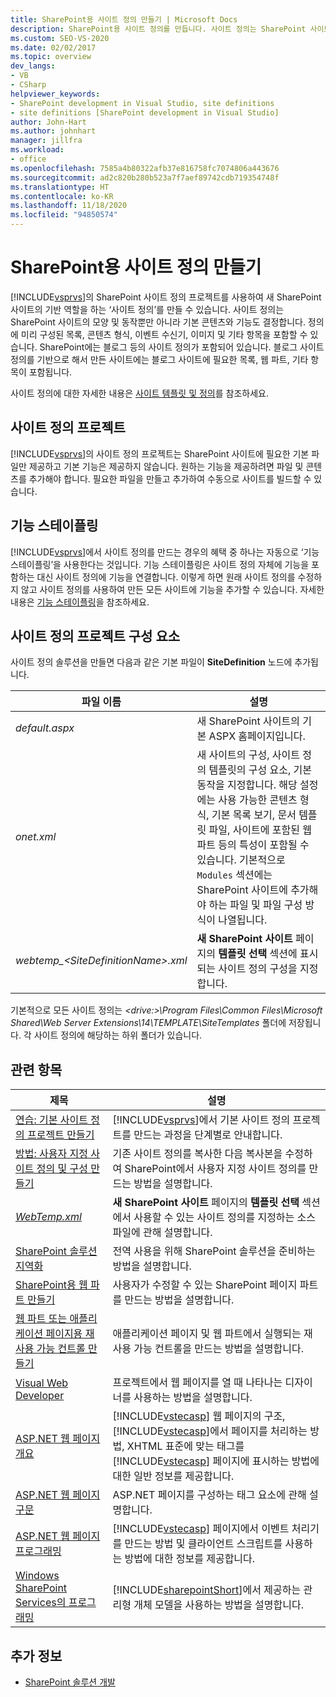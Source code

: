 ```yaml
---
title: SharePoint용 사이트 정의 만들기 | Microsoft Docs
description: SharePoint용 사이트 정의를 만듭니다. 사이트 정의는 SharePoint 사이트의 모양 및 동작과 기본 콘텐츠, 기능도 결정합니다.
ms.custom: SEO-VS-2020
ms.date: 02/02/2017
ms.topic: overview
dev_langs:
- VB
- CSharp
helpviewer_keywords:
- SharePoint development in Visual Studio, site definitions
- site definitions [SharePoint development in Visual Studio]
author: John-Hart
ms.author: johnhart
manager: jillfra
ms.workload:
- office
ms.openlocfilehash: 7585a4b80322afb37e816758fc7074806a443676
ms.sourcegitcommit: ad2c820b280b523a7f7aef89742cdb719354748f
ms.translationtype: HT
ms.contentlocale: ko-KR
ms.lasthandoff: 11/18/2020
ms.locfileid: "94850574"
---
```

# <a name="create-site-definitions-for-sharepoint"></a>SharePoint용 사이트 정의 만들기
  [!INCLUDE[vsprvs](../sharepoint/includes/vsprvs-md.md)]의 SharePoint 사이트 정의 프로젝트를 사용하여 새 SharePoint 사이트의 기반 역할을 하는 ‘사이트 정의’를 만들 수 있습니다. 사이트 정의는 SharePoint 사이트의 모양 및 동작뿐만 아니라 기본 콘텐츠와 기능도 결정합니다. 정의에 미리 구성된 목록, 콘텐츠 형식, 이벤트 수신기, 이미지 및 기타 항목을 포함할 수 있습니다. SharePoint에는 블로그 등의 사이트 정의가 포함되어 있습니다. 블로그 사이트 정의를 기반으로 해서 만든 사이트에는 블로그 사이트에 필요한 목록, 웹 파트, 기타 항목이 포함됩니다.

 사이트 정의에 대한 자세한 내용은 [사이트 템플릿 및 정의](/previous-versions/office/developer/sharepoint-2010/ms434313(v=office.14))를 참조하세요.

## <a name="site-definition-projects"></a>사이트 정의 프로젝트
 [!INCLUDE[vsprvs](../sharepoint/includes/vsprvs-md.md)]의 사이트 정의 프로젝트는 SharePoint 사이트에 필요한 기본 파일만 제공하고 기본 기능은 제공하지 않습니다. 원하는 기능을 제공하려면 파일 및 콘텐츠를 추가해야 합니다. 필요한 파일을 만들고 추가하여 수동으로 사이트를 빌드할 수 있습니다.

## <a name="feature-stapling"></a>기능 스테이플링
 [!INCLUDE[vsprvs](../sharepoint/includes/vsprvs-md.md)]에서 사이트 정의를 만드는 경우의 혜택 중 하나는 자동으로 ‘기능 스테이플링’을 사용한다는 것입니다. 기능 스테이플링은 사이트 정의 자체에 기능을 포함하는 대신 사이트 정의에 기능을 연결합니다. 이렇게 하면 원래 사이트 정의를 수정하지 않고 사이트 정의를 사용하여 만든 모든 사이트에 기능을 추가할 수 있습니다. 자세한 내용은 [기능 스테이플링](/previous-versions/office/developer/sharepoint-2007/bb861862(v=office.12))을 참조하세요.

## <a name="site-definition-project-components"></a>사이트 정의 프로젝트 구성 요소
 사이트 정의 솔루션을 만들면 다음과 같은 기본 파일이 **SiteDefinition** 노드에 추가됩니다.

|파일 이름|설명|
|---------------|-----------------|
|*default.aspx*|새 SharePoint 사이트의 기본 ASPX 홈페이지입니다.|
|*onet.xml*|새 사이트의 구성, 사이트 정의 템플릿의 구성 요소, 기본 동작을 지정합니다. 해당 설정에는 사용 가능한 콘텐츠 형식, 기본 목록 보기, 문서 템플릿 파일, 사이트에 포함된 웹 파트 등의 특성이 포함될 수 있습니다. 기본적으로 `Modules` 섹션에는 SharePoint 사이트에 추가해야 하는 파일 및 파일 구성 방식이 나열됩니다.|
|*webtemp_\<SiteDefinitionName>.xml*|**새 SharePoint 사이트** 페이지의 **템플릿 선택** 섹션에 표시되는 사이트 정의 구성을 지정합니다.|

 기본적으로 모든 사이트 정의는 *\<drive:>\Program Files\Common Files\Microsoft Shared\Web Server Extensions\14\TEMPLATE\SiteTemplates* 폴더에 저장됩니다. 각 사이트 정의에 해당하는 하위 폴더가 있습니다.

## <a name="related-topics"></a>관련 항목

|제목|설명|
|-----------|-----------------|
|[연습: 기본 사이트 정의 프로젝트 만들기](../sharepoint/walkthrough-create-a-basic-site-definition-project.md)|[!INCLUDE[vsprvs](../sharepoint/includes/vsprvs-md.md)]에서 기본 사이트 정의 프로젝트를 만드는 과정을 단계별로 안내합니다.|
|[방법: 사용자 지정 사이트 정의 및 구성 만들기](/previous-versions/office/developer/sharepoint-2010/ms454677(v=office.14))|기존 사이트 정의를 복사한 다음 복사본을 수정하여 SharePoint에서 사용자 지정 사이트 정의를 만드는 방법을 설명합니다.|
|[*WebTemp.xml*](/previous-versions/office/developer/sharepoint-2010/ms447717(v=office.14))|**새 SharePoint 사이트** 페이지의 **템플릿 선택** 섹션에서 사용할 수 있는 사이트 정의를 지정하는 소스 파일에 관해 설명합니다.|
|[SharePoint 솔루션 지역화](../sharepoint/localizing-sharepoint-solutions.md)|전역 사용을 위해 SharePoint 솔루션을 준비하는 방법을 설명합니다.|
|[SharePoint용 웹 파트 만들기](../sharepoint/creating-web-parts-for-sharepoint.md)|사용자가 수정할 수 있는 SharePoint 페이지 파트를 만드는 방법을 설명합니다.|
|[웹 파트 또는 애플리케이션 페이지용 재사용 가능 컨트롤 만들기](../sharepoint/creating-reusable-controls-for-web-parts-or-application-pages.md)|애플리케이션 페이지 및 웹 파트에서 실행되는 재사용 가능 컨트롤을 만드는 방법을 설명합니다.|
|[Visual Web Developer](/previous-versions/visualstudio/visual-studio-2010/ms178093(v=vs.100))|프로젝트에서 웹 페이지를 열 때 나타나는 디자이너를 사용하는 방법을 설명합니다.|
|[ASP.NET 웹 페이지 개요](/previous-versions/aspnet/428509ah(v=vs.100))|[!INCLUDE[vstecasp](../sharepoint/includes/vstecasp-md.md)] 웹 페이지의 구조, [!INCLUDE[vstecasp](../sharepoint/includes/vstecasp-md.md)]에서 페이지를 처리하는 방법, XHTML 표준에 맞는 태그를 [!INCLUDE[vstecasp](../sharepoint/includes/vstecasp-md.md)] 페이지에 표시하는 방법에 대한 일반 정보를 제공합니다.|
|[ASP.NET 웹 페이지 구문](/previous-versions/aspnet/k33801s3(v=vs.100))|ASP.NET 페이지를 구성하는 태그 요소에 관해 설명합니다.|
|[ASP.NET 웹 페이지 프로그래밍](/previous-versions/aspnet/0yt4zca8(v=vs.100))|[!INCLUDE[vstecasp](../sharepoint/includes/vstecasp-md.md)] 페이지에서 이벤트 처리기를 만드는 방법 및 클라이언트 스크립트를 사용하는 방법에 대한 정보를 제공합니다.|
|[Windows SharePoint Services의 프로그래밍](/previous-versions/office/developer/sharepoint-services/ms430674(v=office.12))|[!INCLUDE[sharepointShort](../sharepoint/includes/sharepointshort-md.md)]에서 제공하는 관리형 개체 모델을 사용하는 방법을 설명합니다.|

## <a name="see-also"></a>추가 정보
- [SharePoint 솔루션 개발](../sharepoint/developing-sharepoint-solutions.md)
